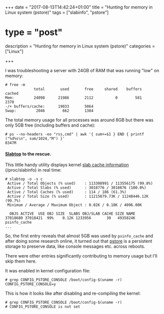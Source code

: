 +++
date = "2017-08-13T14:42:24+01:00"
title = "Hunting for memory in Linux system (pstore)"
tags = ["slabinfo", "pstore"]
# type = "post"
description = "Hunting for memory in Linux system (pstore)"
categories = ["Linux"]

+++

I was troubleshooting a server with 24GB of RAM that was running "low" on memory:

```
# free -m
             total       used       free     shared    buffers     cached
Mem:         24098      21986       2112          0        581       2370
-/+ buffers/cache:      19033       5064
Swap:         2046        662       1384
```

The total memory usage for all processes was around 8GB but there was only 5GB free (including buffers and cache):

```
# ps --no-headers -eo "rss,cmd" | awk '{ sum+=$1 } END { printf ("%d%s\n", sum/1024,"M") }'
8347M
```

#### [Slabtop](https://linux.die.net/man/1/slabtop "slabtop") to the rescue.

This little handy utility displays kernel [slab cache information](http://man7.org/linux/man-pages/man5/slabinfo.5.html "slabinfo") (/proc/slabinfo) in real time:

```
# slabtop -o -s c
 Active / Total Objects (% used)    : 113308991 / 113556175 (99.8%)
 Active / Total Slabs (% used)      : 3018776 / 3018876 (100.0%)
 Active / Total Caches (% used)     : 114 / 186 (61.3%)
 Active / Total Size (% used)       : 11215879.73K / 11248446.12K (99.7%)
 Minimum / Average / Maximum Object : 0.02K / 0.10K / 4096.00K

  OBJS ACTIVE  USE OBJ SIZE  SLABS OBJ/SLAB CACHE SIZE NAME                   
37018680 37018421  99%    0.12K 1233956       30   4935824K psinfo_cache
...
```

So, the first entry reveals that almost 5GB was used by `psinfo_cache` and after doing some research online, it turned out that [pstore](https://www.kernel.org/doc/Documentation/ABI/testing/pstore "pstore") is a persistent storage to preserve data, like console messages etc. across reboots.

There were other entries significantly contributing to memory usage but I'll skip them here.

It was enabled in kernel configuration file:

```
# grep CONFIG_PSTORE_CONSOLE /boot/config-$(uname -r)
CONFIG_PSTORE_CONSOLE=y
```

This is how it looks like after disabling and re-compiling the kernel:

```
# grep CONFIG_PSTORE_CONSOLE /boot/config-$(uname -r)
# CONFIG_PSTORE_CONSOLE is not set
```
